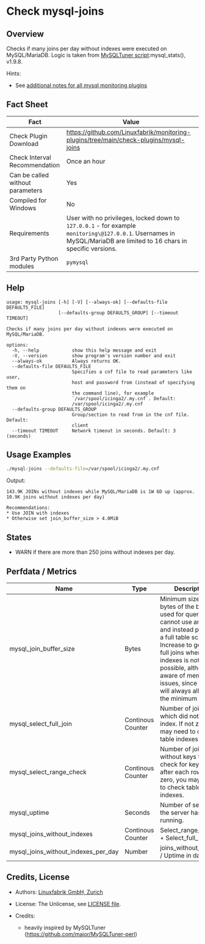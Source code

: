 # Check mysql-joins

## Overview

Checks if many joins per day without indexes were executed on MySQL/MariaDB. Logic is taken from [MySQLTuner script](https://github.com/major/MySQLTuner-perl):mysql_stats(), v1.9.8.

Hints:

* See [additional notes for all mysql monitoring plugins](https://github.com/Linuxfabrik/monitoring-plugins/blob/main/PLUGINS-MYSQL.md)


## Fact Sheet

| Fact | Value |
|----|----|
| Check Plugin Download                 | <https://github.com/Linuxfabrik/monitoring-plugins/tree/main/check-plugins/mysql-joins> |
| Check Interval Recommendation         | Once an hour |
| Can be called without parameters      | Yes |
| Compiled for Windows                  | No |
| Requirements                          | User with no privileges, locked down to `127.0.0.1` - for example `monitoring\@127.0.0.1`. Usernames in MySQL/MariaDB are limited to 16 chars in specific versions. |
| 3rd Party Python modules              | `pymysql` |


## Help

```text
usage: mysql-joins [-h] [-V] [--always-ok] [--defaults-file DEFAULTS_FILE]
                   [--defaults-group DEFAULTS_GROUP] [--timeout TIMEOUT]

Checks if many joins per day without indexes were executed on MySQL/MariaDB.

options:
  -h, --help            show this help message and exit
  -V, --version         show program's version number and exit
  --always-ok           Always returns OK.
  --defaults-file DEFAULTS_FILE
                        Specifies a cnf file to read parameters like user,
                        host and password from (instead of specifying them on
                        the command line), for example
                        `/var/spool/icinga2/.my.cnf`. Default:
                        /var/spool/icinga2/.my.cnf
  --defaults-group DEFAULTS_GROUP
                        Group/section to read from in the cnf file. Default:
                        client
  --timeout TIMEOUT     Network timeout in seconds. Default: 3 (seconds)
```


## Usage Examples

```bash
./mysql-joins --defaults-file=/var/spool/icinga2/.my.cnf
```

Output:

```text
143.9K JOINs without indexes while MySQL/MariaDB is 1W 6D up (approx. 10.9K joins without indexes per day) 

Recommendations:
* Use JOIN with indexes
* Otherwise set join_buffer_size > 4.0MiB
```


## States

* WARN if there are more than 250 joins without indexes per day.


## Perfdata / Metrics

| Name | Type | Description |
|----|----|----|
| mysql_join_buffer_size | Bytes | Minimum size in bytes of the buffer used for queries that cannot use an index, and instead perform a full table scan. Increase to get faster full joins when adding indexes is not possible, although be aware of memory issues, since joins will always allocate the minimum size. |
| mysql_select_full_join | Continous Counter | Number of joins which did not use an index. If not zero, you may need to check table indexes. |
| mysql_select_range_check | Continous Counter | Number of joins without keys that check for key usage after each row. If not zero, you may need to check table indexes. |
| mysql_uptime | Seconds | Number of seconds the server has been running. |
| mysql_joins_without_indexes | Continous Counter | Select_range_check + Select_full_join |
| mysql_joins_without_indexes_per_day | Number | joins_without_indexes / Uptime in days |


## Credits, License

* Authors: [Linuxfabrik GmbH, Zurich](https://www.linuxfabrik.ch)

* License: The Unlicense, see [LICENSE file](https://unlicense.org/).

* Credits:

    * heavily inspired by MySQLTuner (<https://github.com/major/MySQLTuner-perl>)
